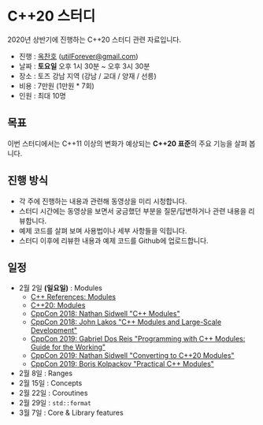 # C++20 스터디

2020년 상반기에 진행하는 C++20 스터디 관련 자료입니다.

- 진행 : [옥찬호](https://github.com/utilForever) (utilForever@gmail.com)
- 날짜 : **토요일** 오후 1시 30분 ~ 오후 3시 30분
- 장소 : 토즈 강남 지역 (강남 / 교대 / 양재 / 선릉)
- 비용 : 7만원 (1만원 * 7회)
- 인원 : 최대 10명

## 목표

이번 스터디에서는 C++11 이상의 변화가 예상되는 **C++20 표준**의 주요 기능을 살펴 봅니다.

## 진행 방식

- 각 주에 진행하는 내용과 관련해 동영상을 미리 시청합니다.
- 스터디 시간에는 동영상을 보면서 궁금했던 부분을 질문/답변하거나 관련 내용을 리뷰합니다.
- 예제 코드를 살펴 보며 사용법이나 세부 사항들을 익힙니다.
- 스터디 이후에 리뷰한 내용과 예제 코드를 Github에 업로드합니다.

## 일정

- 2월 2일 **(일요일)** : Modules
  - [C++ References: Modules](https://en.cppreference.com/w/cpp/language/modules)
  - [C++20: Modules](https://www.modernescpp.com/index.php/c-20-modules)
  - [CppCon 2018: Nathan Sidwell "C++ Modules"](https://www.youtube.com/watch?v=xi2lTaC5p0I)
  - [CppCon 2018: John Lakos "C++ Modules and Large-Scale Development"](https://www.youtube.com/watch?v=K_fTl_hIEGY)
  - [CppCon 2019: Gabriel Dos Reis "Programming with C++ Modules: Guide for the Working"](https://www.youtube.com/watch?v=tjSuKOz5HK4)
  - [CppCon 2019: Nathan Sidwell "Converting to C++20 Modules"](https://www.youtube.com/watch?v=KVsWIEw3TTw)
  - [CppCon 2019: Boris Kolpackov "Practical C++ Modules"](https://www.youtube.com/watch?v=szHV6RdQdg8)
- 2월 8일 : Ranges
- 2월 15일 : Concepts
- 2월 22일 : Coroutines
- 2월 29일 : `std::format`
- 3월 7일 : Core & Library features
